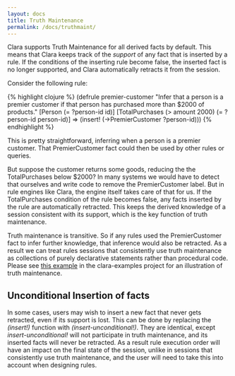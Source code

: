 ```yaml
---
layout: docs
title: Truth Maintenance
permalink: /docs/truthmaint/
---
```


Clara supports Truth Maintenance for all derived facts by default. This means that Clara keeps track of the _support_ of any fact that is inserted by a rule. If the conditions of the inserting rule become false, the inserted fact is no longer supported, and Clara automatically retracts it from the session.

Consider the following rule:

{% highlight clojure %}
(defrule premier-customer
  "Infer that a person is a premier customer if that
  person has purchased more than $2000 of products."
  [Person (= ?person-id id)]
  [TotalPurchases (> amount 2000) (= ?person-id person-id)]
  =>
  (insert! (->PremierCustomer ?person-id)))
{% endhighlight %}

This is pretty straightforward, inferring when a person is a premier customer. That PremierCustomer fact could then be used by other rules or queries.

But suppose the customer returns some goods, reducing the the TotalPurchases below $2000? In many systems we would have to detect that ourselves and write code to remove the PremierCustomer label. But in rule engines like Clara, the engine itself takes care of that for us. If the TotalPurchases condition of the rule becomes false, any facts inserted by the rule are automatically retracted. This keeps the derived knowledge of a session consistent with its support, which is the key function of truth maintenance.

Truth maintenance is transitive. So if any rules used the PremierCustomer fact to infer further knowledge, that inference would also be retracted.  As a result we can treat rules sessions that consistently use truth maintenance as collections of purely declarative statements rather than procedural code.  Please see [this example](https://github.com/cerner/clara-examples/blob/master/src/main/clojure/clara/examples/truth_maintenance.clj) in the clara-examples project for an illustration of truth maintenance.

## Unconditional Insertion of facts
In some cases, users may wish to insert a new fact that never gets retracted, even if its support is lost. This can be done by replacing the *(insert!)* function with *(insert-unconditional!)*. They are identical, except *insert-unconditional!* will not participate in truth maintenance, and its inserted facts will never be retracted.  As a result rule execution order will have an impact on the final state of the session, unlike in sessions that consistently use truth maintenance, and the user will need to take this into account when designing rules.  
